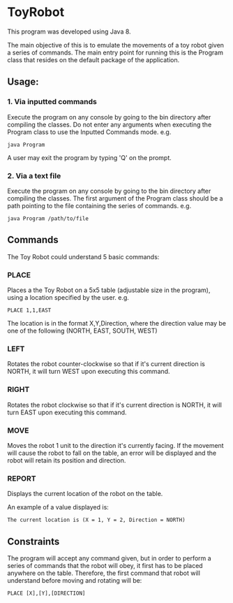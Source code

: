 # ToyRobot

This program was developed using Java 8.

The main objective of this is to emulate the movements of a toy robot given a series of commands.  The main entry point for running this is the Program class that resides on the default package of the application.  

## Usage:
### 1. Via inputted commands
Execute the program on any console by going to the bin directory after compiling the classes.
Do not enter any arguments when executing the Program class to use the Inputted Commands mode.
e.g. 
``` 
java Program
```

A user may exit the program by typing 'Q' on the prompt. 

### 2. Via a text file
Execute the program on any console by going to the bin directory after compiling the classes.
The first argument of the Program class should be a path pointing to the file containing the series of commands.
e.g.
```
java Program /path/to/file
```

## Commands
The Toy Robot could understand 5 basic commands:

### PLACE
Places a the Toy Robot on a 5x5 table (adjustable size in the program), using a location specified by the user.
e.g.
```
PLACE 1,1,EAST
```

The location is in the format X,Y,Direction, where the direction value may be one of the following (NORTH, EAST, SOUTH, WEST)

### LEFT
Rotates the robot counter-clockwise so that if it's current direction is NORTH, it will turn WEST upon executing this command.

### RIGHT
Rotates the robot clockwise so that if it's current direction is NORTH, it will turn EAST upon executing this command.

### MOVE
Moves the robot 1 unit to the direction it's currently facing.  If the movement will cause the robot to fall on the table, an error will be displayed and the robot will retain its position and direction.

### REPORT
Displays the current location of the robot on the table.

An example of a value displayed is:
```
The current location is (X = 1, Y = 2, Direction = NORTH)
```

## Constraints
The program will accept any command given, but in order to perform a series of commands that the robot will obey, it first has to be placed anywhere on the table.  Therefore, the first command that robot will understand before moving and rotating will be:
```
PLACE [X],[Y],[DIRECTION]
```
